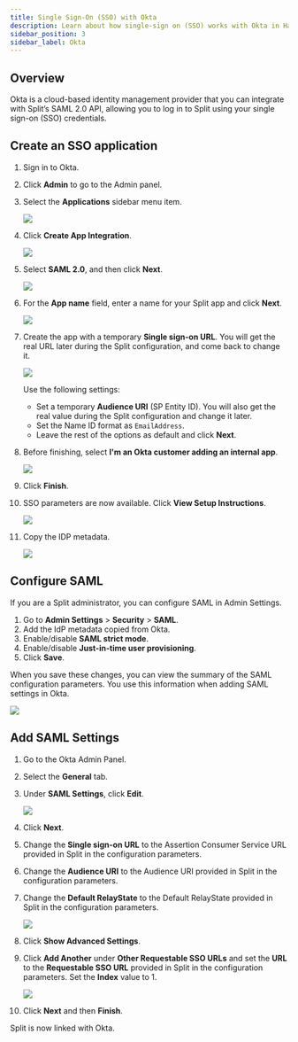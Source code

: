 ```yaml
---
title: Single Sign-On (SSO) with Okta
description: Learn about how single-sign on (SSO) works with Okta in Harness FME.
sidebar_position: 3
sidebar_label: Okta
---
```


## Overview

Okta is a cloud-based identity management provider that you can integrate with Split’s SAML 2.0 API, allowing you to log in to Split using your single sign-on (SSO) credentials.

## Create an SSO application

1. Sign in to Okta.
1. Click **Admin** to go to the Admin panel.
1. Select the **Applications** sidebar menu item.
   
   ![](../../static/okta-1.png)

1. Click **Create App Integration**.
   
   ![](../../static/okta-2.png)

1. Select **SAML 2.0**, and then click **Next**.

   ![](../../static/okta-3.png)

1. For the **App name** field, enter a name for your Split app and click **Next**.

   ![](../../static/okta-4.png)

1. Create the app with a temporary **Single sign-on URL**. You will get the real URL later during the Split configuration, and come back to change it. 
   
   ![](../../static/okta-5.png)

   Use the following settings:

   * Set a temporary **Audience URI** (SP Entity ID). You will also get the real value during the Split configuration and change it later.
   * Set the Name ID format as `EmailAddress`.
   * Leave the rest of the options as default and click **Next**.

1. Before finishing, select **I'm an Okta customer adding an internal app**.

   ![](../../static/okta-6.png)

1. Click **Finish**.

1. SSO parameters are now available. Click **View Setup Instructions**.
   
   ![](../../static/okta-7.png)

1. Copy the IDP metadata.
   
   ![](../../static/okta-8.png)

## Configure SAML

If you are a Split administrator, you can configure SAML in Admin Settings.

1. Go to **Admin Settings** > **Security** > **SAML**.
1. Add the IdP metadata copied from Okta.
1. Enable/disable **SAML strict mode**.
1. Enable/disable **Just-in-time user provisioning**.
1. Click **Save**.

When you save these changes, you can view the summary of the SAML configuration parameters. You use this information when adding SAML settings in Okta.

![](../../static/okta-9.png)

## Add SAML Settings

1. Go to the Okta Admin Panel.
1. Select the **General** tab.
1. Under **SAML Settings**, click **Edit**.

   ![](../../static/okta-10.png)

1. Click **Next**.
1. Change the **Single sign-on URL** to the Assertion Consumer Service URL provided in Split in the configuration parameters.
1. Change the **Audience URI** to the Audience URI provided in Split in the configuration parameters.
1. Change the **Default RelayState** to the Default RelayState provided in Split in the configuration parameters.
   
   ![](../../static/okta-11.png)

1. Click **Show Advanced Settings**.
1. Click **Add Another** under **Other Requestable SSO URLs** and set the **URL** to the **Requestable SSO URL** provided in Split in the configuration parameters. Set the **Index** value to 1.

   ![](../../static/okta-12.png)

1. Click **Next** and then **Finish**.

Split is now linked with Okta.